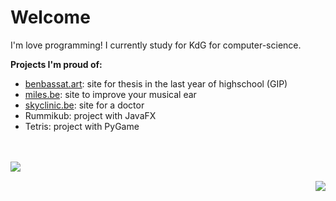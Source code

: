 # Welcome
I'm love programming! I currently study for KdG for computer-science.

**Projects I'm proud of:**

- [benbassat.art](https://benbassat.art): site for thesis in the last year of highschool (GIP)
- [miles.be](https://miles.be): site to improve your musical ear
- [skyclinic.be](https://skyclinic.be): site for a doctor
- Rummikub: project with JavaFX
- Tetris: project with PyGame

<br><br>
<img align="left" src="https://github-readme-stats.vercel.app/api/top-langs/?username=ArthurBenbassat&theme=dracula" />

<br><img align="right" src="https://github-readme-stats.vercel.app/api?username=ArthurBenbassat&show_icons=true&theme=dracula" />